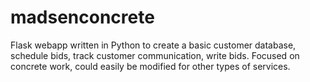 # madsenconcrete
Flask webapp written in Python to create a basic customer database, schedule bids, track customer communication, write bids. Focused on concrete work, could easily be modified for other types of services.
